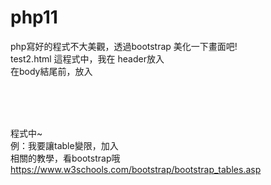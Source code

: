 # php11
php寫好的程式不大美觀，透過bootstrap 美化一下畫面吧!<br>
test2.html 這程式中，我在 header放入  <link rel="stylesheet" href="bootstrap/css/bootstrap.min.css">  <br>
在body結尾前，放入 <br>
<script src="jquery/jquery.min.js"></script>  <br>
<script src="jquery/popper.min.js"></script>  <br>
<script src="bootstrap/js/bootstrap.min.js"></script> <br>
程式中~ <br>
例：我要讓table變限，加入 <table class="table table-striped">    <br>
相關的教學，看bootstrap哦  <br>
https://www.w3schools.com/bootstrap/bootstrap_tables.asp

